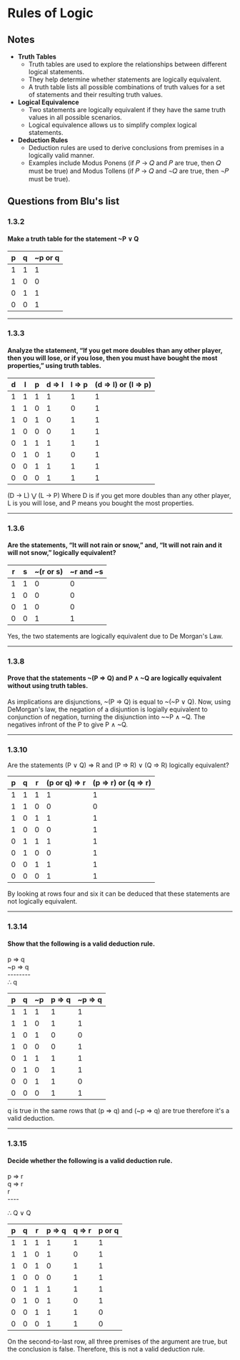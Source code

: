 # Rules of Logic

## Notes
- **Truth Tables**
	- Truth tables are used to explore the relationships between different logical statements.
	- They help determine whether statements are logically equivalent.
	- A truth table lists all possible combinations of truth values for a set of statements and their resulting truth values.
- **Logical Equivalence**
	- Two statements are logically equivalent if they have the same truth values in all possible scenarios.
	- Logical equivalence allows us to simplify complex logical statements.
- **Deduction Rules**
	- Deduction rules are used to derive conclusions from premises in a logically valid manner.
	- Examples include Modus Ponens (if 𝑃 → 𝑄 and 𝑃 are true, then 𝑄 must be true) and Modus Tollens (if 𝑃 → 𝑄 and ¬𝑄 are true, then ¬𝑃 must be true).

## Questions from Blu's list

### 1.3.2
#### Make a truth table for the statement ~P $\lor$ Q
|  p  |  q  |  ~p or q  |
|-----|-----|-----------|
|  1  |  1  |     1     |
|  1  |  0  |     0     |
|  0  |  1  |     1     |
|  0  |  0  |     1     |

---

### 1.3.3
#### Analyze the statement, “If you get more doubles than any other player, then you will lose, or if you lose, then you must have bought the most properties,” using truth tables.

|  d  |  l  |  p  |  d => l  |  l => p  |  (d => l) or (l => p)  |
|-----|-----|-----|----------|----------|------------------------|
|  1  |  1  |  1  |    1     |    1     |           1            |
|  1  |  1  |  0  |    1     |    0     |           1            |
|  1  |  0  |  1  |    0     |    1     |           1            |
|  1  |  0  |  0  |    0     |    1     |           1            |
|  0  |  1  |  1  |    1     |    1     |           1            |
|  0  |  1  |  0  |    1     |    0     |           1            |
|  0  |  0  |  1  |    1     |    1     |           1            |
|  0  |  0  |  0  |    1     |    1     |           1            |

(D → L) ⋁ (L → P) Where D is if you get more doubles than any other player, L is you will lose, and P means you bought the most properties.

---

### 1.3.6
#### Are the statements, “It will not rain or snow,” and, “It will not rain and it will not snow,” logically equivalent?

|  r  |  s  |  ~(r or s)  |  ~r and ~s  |
|-----|-----|-------------|-------------|
|  1  |  1  |      0      |      0      |
|  1  |  0  |      0      |      0      |
|  0  |  1  |      0      |      0      |
|  0  |  0  |      1      |      1      |

Yes, the two statements are logically equivalent due to De Morgan's Law.

---

### 1.3.8
#### Prove that the statements ~(P => Q) and P $\land$ ~Q are logically equivalent without using truth tables.

As implications are disjunctions, ~(P => Q) is equal to ~(~P $\lor$ Q). Now, using DeMorgan's law, the negation of a disjuntion is logially equivalent to conjunction of negation, turning the disjunction into ~~P $\land$ ~Q. The negatives infront of the P to give P $\land$ ~Q.

---

### 1.3.10
Are the statements (P $\lor$ Q) => R and (P => R) $\lor$ (Q => R) logically equivalent?

|  p  |  q  |  r  |  (p or q) => r  |  (p => r) or (q => r)  |
|-----|-----|-----|-----------------|------------------------|
|  1  |  1  |  1  |        1        |           1            |
|  1  |  1  |  0  |        0        |           0            |
|  1  |  0  |  1  |        1        |           1            |
|  1  |  0  |  0  |        0        |           1            |
|  0  |  1  |  1  |        1        |           1            |
|  0  |  1  |  0  |        0        |           1            |
|  0  |  0  |  1  |        1        |           1            |
|  0  |  0  |  0  |        1        |           1            |

By looking at rows four and six it can be deduced that these statements are not logically equivalent.

---

### 1.3.14
#### Show that the following is a valid deduction rule.
 p => q<br>
~p => q<br>
\--------<br>
$\therefore$ q

|  p  |  q  |  ~p  |  p  => q  |  ~p => q  |
|-----|-----|------|-----------|-----------|
|  1  |  1  |  1   |     1     |     1     |
|  1  |  1  |  0   |     1     |     1     |
|  1  |  0  |  1   |     0     |     0     |
|  1  |  0  |  0   |     0     |     1     |
|  0  |  1  |  1   |     1     |     1     |
|  0  |  1  |  0   |     1     |     1     |
|  0  |  0  |  1   |     1     |     0     |
|  0  |  0  |  0   |     1     |     1     |

q is true in the same rows that (p => q) and (~p => q) are true therefore it's a valid deduction.

---

### 1.3.15
#### Decide whether the following is a valid deduction rule. <br>
p => r <br>
q => r <br>
  r <br>
\----<br>

$\therefore$ Q $\lor$ Q

|  p  |  q  |  r  |  p  => q  |  q => r  |  p or q  |
|-----|-----|-----|-----------|----------|----------|
|  1  |  1  |  1  |     1     |    1     |    1     |
|  1  |  1  |  0  |     1     |    0     |    1     |
|  1  |  0  |  1  |     0     |    1     |    1     |
|  1  |  0  |  0  |     0     |    1     |    1     |
|  0  |  1  |  1  |     1     |    1     |    1     |
|  0  |  1  |  0  |     1     |    0     |    1     |
|  0  |  0  |  1  |     1     |    1     |    0     |
|  0  |  0  |  0  |     1     |    1     |    0     |

On the second-to-last row, all three premises of the argument are true, but the conclusion is false. Therefore, this is not a valid deduction rule.
